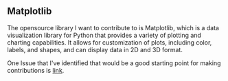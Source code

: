 ## Matplotlib

The opensource library I want to contribute to is Matplotlib, which is a data visualization library for Python that provides a variety of plotting and 
charting capabilities. It allows for customization of plots, including color, labels, and shapes, and can display data in 2D and 3D format.

One Issue that I've identified that would be a good starting point for making contributions is [link](https://github.com/matplotlib/matplotlib/issues/23817).
